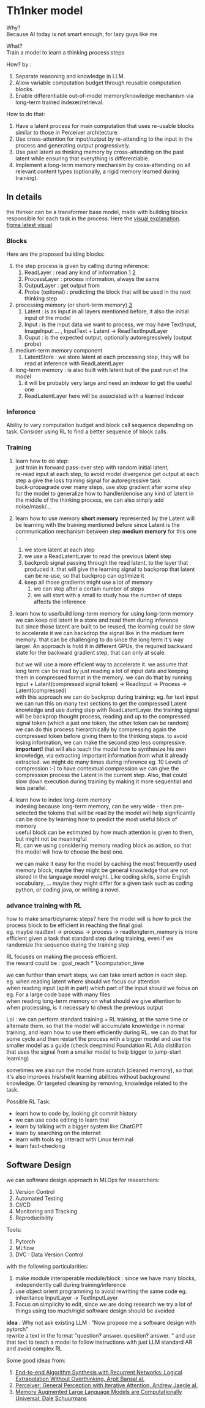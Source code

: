 # Th1nker model

Why?  
Because AI today is not smart enough, for lazy guys like me

What?  
Train a model to learn a thinking process steps

How? by :  
1. Separate reasoning and knowledge in LLM.
2. Allow variable computation budget through reusable computation blocks.
3. Enable differentiable out-of-model memory/knowledge mechanism via long-term trained indexer/retrieval.

How to do that:
1. Have a latent process for main computation that uses re-usable blocks similar to those in Perceiver architecture.
2. Use cross-attention for input/output by re-attending to the input in the process and generating output progressively.
3. Use past latent as thinking memory by cross-attending on the past latent while ensuring that everything is differentiable.
4. Implement a long-term memory mechanism by cross-attending on all relevant content types (optionally, a rigid memory learned during training).

## In details
the thinker can be a transformer base model, made with building blocks responsible for each task in the process. Here the [visual explanation](visual-explanation.svg).  
[figma latest visual](https://www.figma.com/file/MNe376umkTm5iCpg9kSmcq/thinking-transformer?node-id=328-196&t=fIFQ60I3hcz39A4t-0)

### Blocks
Here are the proposed building blocks:
1. the step process is given by calling during inference:
    1. ReadLayer : read any kind of information [1](https://arxiv.org/abs/2202.05826) [2](https://arxiv.org/abs/2103.03206)
    2. ProcessLayer : process information, always the same
    3. OutputLayer : get output from
    4. Probe (optional) : predicting the block that will be used in the next thinking step
2. processing memory (or short-term memory) [3](https://arxiv.org/abs/2301.04589)
    1. Latent : is as input in all layers mentioned before, it also the initial input of the model
    2. Input : is the input data we want to process, we may have TextInput, ImageInput ... , InputText + Latent -> ReadTextInputLayer
    3. Ouput : is the expected output, optionally autoregressively (output probe)
3. medium-term memory component
    1. LatentStore : we store latent at each processing step, they will be read at inference with ReadLatentLayer
4. long-term memory : is also built with latent but of the past run of the model
    1. it will be probably very large and need an indexer to get the useful one
    2. ReadLatentLayer here will be associated with a learned Indexer

### Inference
Ability to vary computation budget and block call sequence depending on task. Consider using RL to find a better sequence of block calls.

### Training
1. learn how to do step:  
    just train in forward pass-over step with random initial latent,  
    re-read input at each step, to avoid model divergence
    get output at each step a give the loss training signal
    for autoregressive task  
    back-propagrade over many steps, use stop gradient after some step for the model to generalize how to handle/denoise any kind of latent in the middle of the thinking process, we can also simply add noise/mask/...

2. learn how to use memory
    **short memory** represented by the Latent will be learning with the training mentioned before since Latent is the communication mechanism between step
    **medium memory** for this one :
    1. we store latent at each step
    2. we use a ReadLatentLayer to read the previous latent step
    3. backprob signal passing through the read latent, to the layer that produced it. that will give the learning signal to backprop that latent can be re-use, so that backprop can optimize it
    4. keep all those gradients might use a lot of memory
        1. we can stop after a certain number of steps
        2. we will start with a small to study how the number of steps affects the inference 

3. learn how to use/build long-term memory
    for using long-term memory we can keep old latent in a store and read them during inference  
    but since those latent are built to be reused, the learning could be slow  
    to accelerate it we can backdrop the signal like in the medium term memory. that can be challenging to do since the long term it's way larger. An approach is hold it in different GPUs, the required backward state for the backward gradient step, that can only at scale.  

    but we will use a more efficient way to accelerate it. we assume that long term can be read by just reading a lot of input data and keeping them in compressed format in the memory. we can do that by running Input + Latent(compressed signal token) -> ReadInput -> Process -> Latent(compressed)  
    with this approach we can do backprop during training: eg. for text input we can run this on many text sections to get the compressed Latent knowledge and use during step with ReadLatentLayer. the training signal will be backprop thought process, reading and up to the compressed signal token (which a just one token, the other token can be random)  
    we can do this process hierarchically by compressing again the compressed token before giving them to the thinking steps. to avoid losing information, we can make the second step less compressive.  
    **important!** that will also teach the model how to synthesize his own knowledge, via extracting important information from what it already extracted. we might do many times during inference eg. 10 Levels of compression :-) to have contextual compression we can give the compression process the Latent in the current step. Also, that could slow down execution during training by making it more sequential and less parallel.  

4. learn how to index long-term memory  
    indexing because long-term memory, can be very wide - then pre-selected the tokens that will be read by the model will help significantly  
    can be done by learning how to predict the most useful block of memory  
    useful block can be estimated by how much attention is given to them, but might not be meaningful  
    RL can we using considering memory reading block as action, so that the model will how to choose the best one.  

    we can make it easy for the model by caching the most frequently used memory block, maybe they might be general knowledge that are not stored in the language model weight. Like coding skills, some English vocabulary, ... maybe they might differ for a given task such as coding python, or coding java, or writing a novel.  




### advance training with RL
how to make smart/dynamic steps?
here the model will is how to pick the process block to be efficient in reaching the final goal.  
eg. maybe readtext -> process -> process -> readlongterm_memory is more efficient given a task that standard step during training, even if we randomize the sequence during the training step  

RL focuses on making the process efficient.  
the reward could be : goal_reach * 1/computation_time

we can further than smart steps, we can take smart action in each step.  
eg. when reading latent where should we focus our attention  
    when reading input (split in part) which part of the input   should we focus on eg. For a large code base with many files  
    when reading long-term memory on what should we give attention to  
    when processing, is it necessary to check the previous output  

Lol : we can perform standard training + RL training, at the same time or alternate them. so that the model will accumulate knowledge in normal training, and learn how to use them efficiently during RL. we can do that for some cycle and then restart the process with a bigger model and use the smaller model as a guide (check deepmind Foundation RL Ada distillation that uses the signal from a smaller model to help bigger to jump-start learning)  

sometimes we also run the model from scratch (cleaned memory), so that it's also improves his/she/it learning abilities without background knowledge. Or targeted cleaning by removing, knowledge related to the task.  

Possible RL Task:
- learn how to code by, looking git commit history
- we can use code editing to learn that
- learn by talking with a bigger system like ChatGPT
- learn by searching on the internet
- learn with tools eg. interact with Linux terminal
- learn fact-checking

## Software Design
we can software design approach in MLOps for researchers:
1. Version Control
2. Automated Testing
3. CI/CD
4. Monitoring and Tracking
5. Reproducibility

Tools:
1. Pytorch
2. MLflow
3. DVC : Data Version Control

with the following particularities:
1. make module interoperable module/block : since we have many blocks, independently call during training/inference
2. use object orient programming to avoid rewriting the same code eg. inheritance InputLayer -> TextInputLayer
3. Focus on simplicity to edit, since we are doing research we try a lot of things using too much/rigid software design should be avoided

**idea** : 
Why not ask existing LLM : "Now propose me a software design with pytorch"  
rewrite a text in the format "question? answer. question? answer. " and use that text to teach a model to follow instructions with just LLM standard AR and avoid complex RL  
  
Some good ideas from:
1. [End-to-end Algorithm Synthesis with Recurrent Networks: Logical Extrapolation Without Overthinking, Arpit Bansal al.](https://arxiv.org/abs/2202.05826) 
2. [Perceiver: General Perception with Iterative Attention, Andrew Jaegle al.](https://arxiv.org/abs/2103.03206)
3. [Memory Augmented Large Language Models are Computationally Universal, Dale Schuurmans](https://arxiv.org/abs/2301.04589)